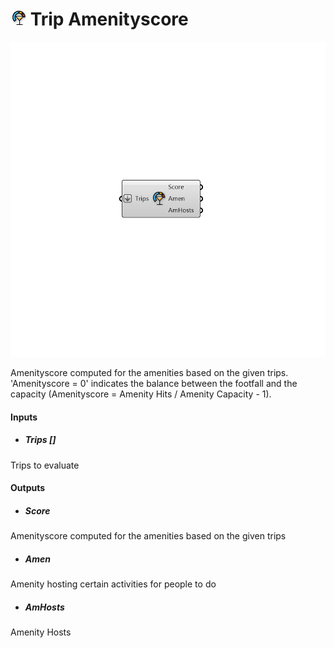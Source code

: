 # ![](../../images/icons/Trip_Amenityscore.png) Trip Amenityscore

![](../../images/components/Trip_Amenityscore.png)

Amenityscore computed for the amenities based on the given trips. 'Amenityscore = 0' indicates the balance between the footfall and the capacity (Amenityscore = Amenity Hits / Amenity Capacity - 1).

#### Inputs
* ##### Trips []
Trips to evaluate

#### Outputs
* ##### Score
Amenityscore computed for the amenities based on the given trips
* ##### Amen
Amenity hosting certain activities for people to do
* ##### AmHosts
Amenity Hosts